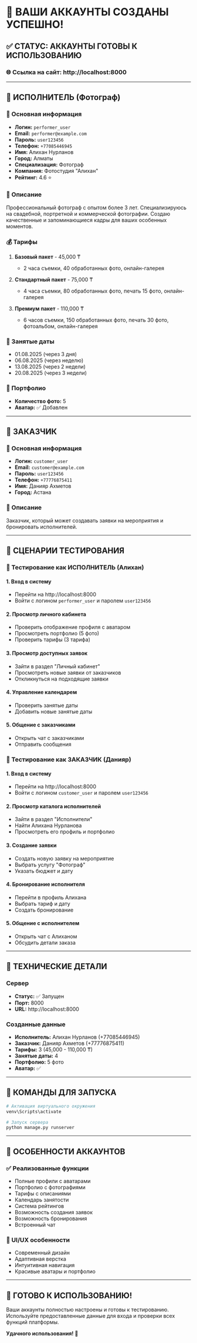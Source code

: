 # 🎉 ВАШИ АККАУНТЫ СОЗДАНЫ УСПЕШНО!

## ✅ СТАТУС: АККАУНТЫ ГОТОВЫ К ИСПОЛЬЗОВАНИЮ

### 🌐 Ссылка на сайт: http://localhost:8000

---

## 📸 ИСПОЛНИТЕЛЬ (Фотограф)

### 👤 Основная информация
- **Логин:** `performer_user`
- **Email:** `performer@example.com`
- **Пароль:** `user123456`
- **Телефон:** `+77085446945`
- **Имя:** Алихан Нурланов
- **Город:** Алматы
- **Специализация:** Фотограф
- **Компания:** Фотостудия "Алихан"
- **Рейтинг:** 4.6 ⭐

### 📝 Описание
Профессиональный фотограф с опытом более 3 лет. Специализируюсь на свадебной, портретной и коммерческой фотографии. Создаю качественные и запоминающиеся кадры для ваших особенных моментов.

### 💰 Тарифы
1. **Базовый пакет** - 45,000 ₸
   - 2 часа съемки, 40 обработанных фото, онлайн-галерея

2. **Стандартный пакет** - 75,000 ₸
   - 4 часа съемки, 80 обработанных фото, печать 15 фото, онлайн-галерея

3. **Премиум пакет** - 110,000 ₸
   - 6 часов съемки, 150 обработанных фото, печать 30 фото, фотоальбом, онлайн-галерея

### 📅 Занятые даты
- 01.08.2025 (через 3 дня)
- 06.08.2025 (через неделю)
- 13.08.2025 (через 2 недели)
- 20.08.2025 (через 3 недели)

### 📸 Портфолио
- **Количество фото:** 5
- **Аватар:** ✅ Добавлен

---

## 👤 ЗАКАЗЧИК

### 👤 Основная информация
- **Логин:** `customer_user`
- **Email:** `customer@example.com`
- **Пароль:** `user123456`
- **Телефон:** `+77776875411`
- **Имя:** Данияр Ахметов
- **Город:** Астана

### 📝 Описание
Заказчик, который может создавать заявки на мероприятия и бронировать исполнителей.

---

## 🧪 СЦЕНАРИИ ТЕСТИРОВАНИЯ

### 📸 Тестирование как ИСПОЛНИТЕЛЬ (Алихан)

#### 1. Вход в систему
- Перейти на http://localhost:8000
- Войти с логином `performer_user` и паролем `user123456`

#### 2. Просмотр личного кабинета
- Проверить отображение профиля с аватаром
- Просмотреть портфолио (5 фото)
- Проверить тарифы (3 тарифа)

#### 3. Просмотр доступных заявок
- Зайти в раздел "Личный кабинет"
- Просмотреть новые заявки от заказчиков
- Откликнуться на подходящие заявки

#### 4. Управление календарем
- Проверить занятые даты
- Добавить новые занятые даты

#### 5. Общение с заказчиками
- Открыть чат с заказчиками
- Отправить сообщения

### 👤 Тестирование как ЗАКАЗЧИК (Данияр)

#### 1. Вход в систему
- Перейти на http://localhost:8000
- Войти с логином `customer_user` и паролем `user123456`

#### 2. Просмотр каталога исполнителей
- Зайти в раздел "Исполнители"
- Найти Алихана Нурланова
- Просмотреть его профиль и портфолио

#### 3. Создание заявки
- Создать новую заявку на мероприятие
- Выбрать услугу "Фотограф"
- Указать бюджет и дату

#### 4. Бронирование исполнителя
- Перейти в профиль Алихана
- Выбрать тариф и дату
- Создать бронирование

#### 5. Общение с исполнителем
- Открыть чат с Алиханом
- Обсудить детали заказа

---

## 🔧 ТЕХНИЧЕСКИЕ ДЕТАЛИ

### Сервер
- **Статус:** ✅ Запущен
- **Порт:** 8000
- **URL:** http://localhost:8000

### Созданные данные
- **Исполнитель:** Алихан Нурланов (+77085446945)
- **Заказчик:** Данияр Ахметов (+77776875411)
- **Тарифы:** 3 (45,000 - 110,000 ₸)
- **Занятые даты:** 4
- **Портфолио:** 5 фото
- **Аватар:** ✅

---

## 🚀 КОМАНДЫ ДЛЯ ЗАПУСКА

```bash
# Активация виртуального окружения
venv\Scripts\activate

# Запуск сервера
python manage.py runserver
```

---

## 📱 ОСОБЕННОСТИ АККАУНТОВ

### ✅ Реализованные функции
- Полные профили с аватарами
- Портфолио с фотографиями
- Тарифы с описаниями
- Календарь занятости
- Система рейтингов
- Возможность создания заявок
- Возможность бронирования
- Встроенный чат

### 🎨 UI/UX особенности
- Современный дизайн
- Адаптивная верстка
- Интуитивная навигация
- Красивые аватары и портфолио

---

## 🎯 ГОТОВО К ИСПОЛЬЗОВАНИЮ!

Ваши аккаунты полностью настроены и готовы к тестированию. Используйте предоставленные данные для входа и проверки всех функций платформы.

**Удачного использования! 🎉** 